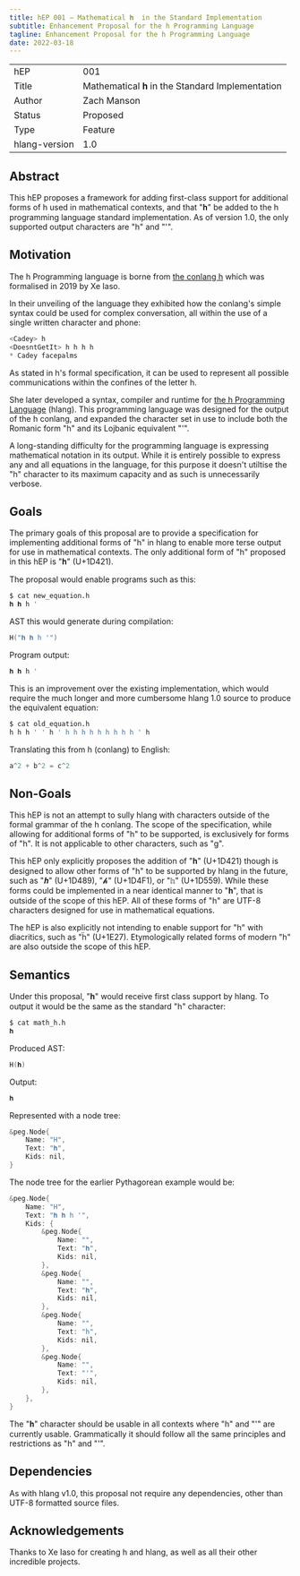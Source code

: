```yaml
---
title: hEP 001 – Mathematical 𝐡  in the Standard Implementation
subtitle: Enhancement Proposal for the h Programming Language
tagline: Enhancement Proposal for the h Programming Language
date: 2022-03-18
---
```


<table>
    <tr><td>hEP</td><td>001</td></tr>
    <tr><td>Title</td><td>Mathematical 𝐡 in the Standard Implementation</td></tr>
    <tr><td>Author</td><td>Zach Manson</td></tr>
    <tr><td>Status</td><td>Proposed</td></tr>
    <tr><td>Type</td><td>Feature</td></tr>
    <tr><td>hlang-version</td><td>1.0</td></tr>
</table>

## Abstract

This hEP proposes a framework for adding first-class support for additional forms of h used in mathematical contexts, and that "𝐡" be added to the h programming language standard implementation.  As of version 1.0, the only supported output characters are "h" and "'".

## Motivation

The h Programming language is borne from [the conlang h](https://christine.website/blog/formal-grammar-of-h-2019-05-19) which was formalised in 2019 by Xe Iaso.

In their unveiling of the language they exhibited how the conlang's simple syntax could be used for complex conversation, all within the use of a single written character and phone:

```h
<Cadey> h
<DoesntGetIt> h h h h
* Cadey facepalms
```

As stated in h's formal specification, it can be used to represent all possible communications within the confines of the letter h.

She later developed a syntax, compiler and runtime for [the h Programming Language](https://christine.website/blog/h-language-2019-06-30) (hlang).  This programming language was designed for the output of the h conlang, and expanded the character set in use to include both the Romanic form "h" and its Lojbanic equivalent "'".

A long-standing difficulty for the programming language is expressing mathematical notation in its output.  While it is entirely possible to express any and all equations in the language, for this purpose it doesn't utiltise the "h" character to its maximum capacity and as such is unnecessarily verbose.

## Goals

The primary goals of this proposal are to provide a specification for implementing additional forms of "h" in hlang to enable more terse output for use in mathematical contexts.  The only additional form of "h" proposed in this hEP is "𝐡" (U+1D421).

The proposal would enable programs such as this:

```sh
$ cat new_equation.h
𝐡 𝐡 h '
```

AST this would generate during compilation:


```h
H("𝐡 𝐡 h '")
```

Program output:

```h
𝐡 𝐡 h '
```

This is an improvement over the existing implementation, which would require the much longer and more cumbersome hlang 1.0 source to produce the equivalent equation:

```sh
$ cat old_equation.h
h h h ' ' h ' h h h h h h h h h ' h
```

Translating this from h (conlang) to English:

```h
a^2 + b^2 = c^2
```

## Non-Goals

This hEP is not an attempt to sully hlang with characters outside of the formal grammar of the h conlang.  The scope of the specification, while allowing for additional forms of "h" to be supported, is exclusively for forms of "h".  It is not applicable to other characters, such as "g".

This hEP only explicitly proposes the addition of "𝐡" (U+1D421) though is designed to allow other forms of "h" to be supported by hlang in the future, such as "𝒉" (U+1D489), "𝓱" (U+1D4F1), or "𝕙" (U+1D559).  While these forms could be implemented in a near identical manner to "𝐡", that is outside of the scope of this hEP.  All of these forms of "h" are UTF-8 characters designed for use in mathematical equations.

The hEP is also explicitly not intending to enable support for "h" with diacritics, such as "ḧ" (U+1E27).  Etymologically related forms of modern "h" are also outside the scope of this hEP.

## Semantics

Under this proposal, "𝐡" would receive first class support by hlang.  To output it would be the same as the standard "h" character:

```sh
$ cat math_h.h
𝐡
```

Produced AST:

```h
H(𝐡)
```

Output:

```h
𝐡
```

Represented with a node tree: 

```h
&peg.Node{
	Name: "H",
	Text: "𝐡",
	Kids: nil,
}
```

The node tree for the earlier Pythagorean example would be:

```h
&peg.Node{
    Name: "H",
    Text: "𝐡 𝐡 h '",
    Kids: {
        &peg.Node{
            Name: "",
            Text: "𝐡",
            Kids: nil,
        },
        &peg.Node{
            Name: "",
            Text: "𝐡",
            Kids: nil,
        },
        &peg.Node{
            Name: "",
            Text: "h",
            Kids: nil,
        },
        &peg.Node{
            Name: "",
            Text: "'",
            Kids: nil,
        },
    },
}
```

The "𝐡" character should be usable in all contexts where "h" and "'" are currently usable.  Grammatically it should follow all the same principles and restrictions as "h" and "'".

## Dependencies

As with hlang v1.0, this proposal not require any dependencies, other than UTF-8 formatted source files.

## Acknowledgements

Thanks to Xe Iaso for creating h and hlang, as well as all their other incredible projects.


